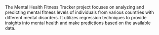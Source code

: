 The Mental Health Fitness Tracker project focuses on analyzing and predicting mental fitness levels of individuals from various countries with different mental disorders.
It utilizes regression techniques to provide insights into mental health and make predictions based on the available data.
